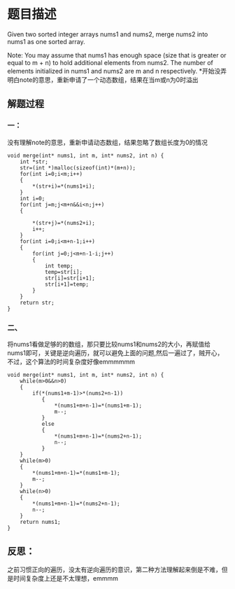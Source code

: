 # 题目描述  
Given two sorted integer arrays nums1 and nums2, merge nums2 into nums1 as one sorted array.

 Note:
You may assume that nums1 has enough space (size that is greater or equal to m + n) to hold additional elements from nums2. The number of elements initialized in nums1 and nums2 are m and n respectively.
  *开始没弄明白note的意思，重新申请了一个动态数组，结果在当m或n为0时溢出
  
## 解题过程

### 一：
没有理解note的意思，重新申请动态数组，结果忽略了数组长度为0的情况

```
void merge(int* nums1, int m, int* nums2, int n) {
    int *str;
    str=(int *)malloc(sizeof(int)*(m+n));
    for(int i=0;i<m;i++)
    {
        *(str+i)=*(nums1+i);
    }
    int i=0;
    for(int j=m;j<m+n&&i<n;j++)
    {
    
        *(str+j)=*(nums2+i);
        i++;
    }
    for(int i=0;i<m+n-1;i++)
    {
        for(int j=0;j<m+n-1-i;j++)
        {
            int temp;
            temp=str[i];
            str[i]=str[i+1];
            str[i+1]=temp;
        }
    }
    return str;
}
```

### 二、
将nums1看做足够的的数组，那只要比较nums1和nums2的大小，再赋值给nums1即可，关键是逆向遍历，就可以避免上面的问题,然后一遍过了，贼开心，
不过，这个算法的时间复杂度好像emmmmmm

```
void merge(int* nums1, int m, int* nums2, int n) {
    while(m>0&&n>0)
    {
        if(*(nums1+m-1)>*(nums2+n-1))
           {
               *(nums1+m+n-1)=*(nums1+m-1);
               m--;
           }
           else
           {
               *(nums1+m+n-1)=*(nums2+n-1);
               n--;
           }
    }
    while(m>0)
    {
        *(nums1+m+n-1)=*(nums1+m-1);
        m--;
    }
    while(n>0)
    {
        *(nums1+m+n-1)=*(nums2+n-1);
        n--;
    }
    return nums1;
}
```
## 反思：
之前习惯正向的遍历，没太有逆向遍历的意识，第二种方法理解起来倒是不难，但是时间复杂度上还是不太理想，emmmm

